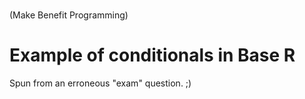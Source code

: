 #
(Make Benefit Programming)

# Example of conditionals in Base R

Spun from an erroneous "exam" question.  ;)
